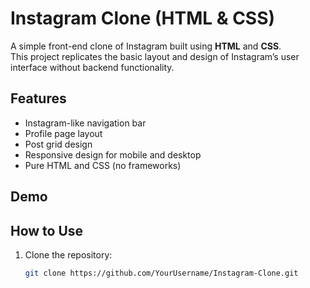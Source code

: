 # Instagram Clone (HTML & CSS)

A simple front-end clone of Instagram built using **HTML** and **CSS**.  
This project replicates the basic layout and design of Instagram’s user interface without backend functionality.

## Features
- Instagram-like navigation bar
- Profile page layout
- Post grid design
- Responsive design for mobile and desktop
- Pure HTML and CSS (no frameworks)

## Demo


## How to Use
1. Clone the repository:
   ```bash
   git clone https://github.com/YourUsername/Instagram-Clone.git

